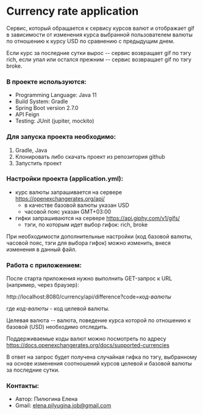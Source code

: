 # Currency rate application

Сервис, который обращается к сервису курсов валют и отображает gif в
зависимости от изменения курса выбранной пользователем валюты по отношению к курсу USD по 
сравнению с предыдущим днем. 

Если курс за последние сутки вырос -- сервис возвращает gif по тэгу rich, если упал или остался прежним -- сервис возвращает gif по тэгу broke.


### В проекте используются:

- Programming Language: Java 11
- Build System: Gradle
- Spring Boot version 2.7.0
- API Feign
- Testing: JUnit (jupiter, mockito)

### Для запуска проекта необходимо:

1. Gradle, Java
2. Клонировать либо скачать проект из репозитория github
3. Запустить проект

### Настройки проекта (application.yml):

- курс валюты запрашивается на сервере https://openexchangerates.org/api/
  - в качестве базовой валюты указан USD
  - часовой пояс указан GMT+03:00
- гифки запрашиваются на сервере https://api.giphy.com/v1/gifs/
  - тэги, по которым идет выбор гифок: rich, broke

При необходимости дополнительные настройки (код базовой валюты, часовой пояс, тэги для выбора гифок) можно изменить, внеся изменения в данный файл.

### Работа с приложением:

После старта приложения нужно выполнить GET-запрос к URL (например, через браузер):

http://localhost:8080/currency/api/difference?code=*код-валюты*

где *код-валюты* - код целевой валюты. 

Целевая валюта -- валюта, поведение курса которой по отношению к базовой (USD) необходимо отследить. 

Поддерживаемые коды валют можно посмотреть по адресу https://docs.openexchangerates.org/docs/supported-currencies 

В ответ на запрос будет получена случайная гифка по тэгу, выбранному на основе изменения соотношений курсов целевой и базовой валюты за последние сутки.

### Контакты:

- Автор: Пилюгина Елена
- Gmail: elena.pilyugina.job@gmail.com



